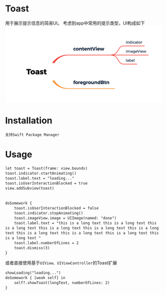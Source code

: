 # Toast

用于展示提示信息的简易UI。
考虑到app中常用的提示类型，UI构成如下
<br/>
![思维导图](toast.png)

# Installation

```
支持Swift Package Manager
```

# Usage
```
let toast = Toast(frame: view.bounds)
toast.indicator.startAnimating()
toast.label.text = "loading..."
toast.isUserInteractionBlocked = true
view.addSubview(toast)


doSomework {
    toast.isUserInteractionBlocked = false
    toast.indicator.stopAnimating()
    toast.imageView.image = UIImage(named: "done")
    toast.label.text = "this is a long text this is a long text this is a long text this is a long text this is a long text this is a long text this is a long text this is a long text this is a long text this is a long text "
    toast.label.numberOfLines = 2
    toast.dismiss(3)
}
```
或者直接使用基于`UIView、UIViewController`的Toast扩展
```
showLoading("loading...")
doSomework { [weak self] in
    self?.showToast(longText, numberOfLines: 2)
}
```

